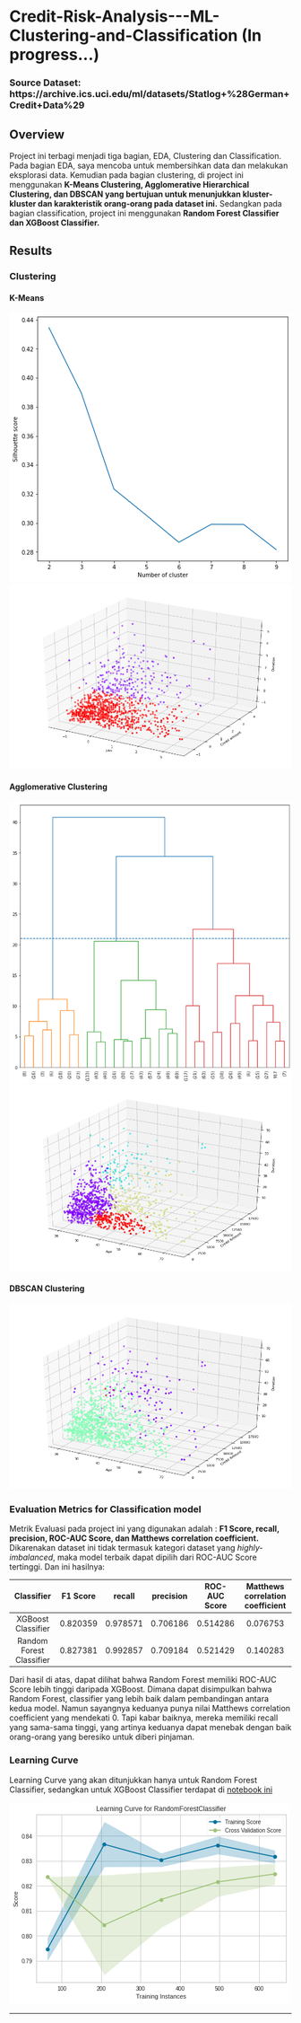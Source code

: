 <h1> Credit-Risk-Analysis---ML-Clustering-and-Classification (In progress...) </h1>

<h3>Source Dataset: https://archive.ics.uci.edu/ml/datasets/Statlog+%28German+Credit+Data%29 </h3>

## Overview

<p> Project ini terbagi menjadi tiga bagian, EDA, Clustering dan Classification. Pada bagian EDA, saya mencoba untuk membersihkan data dan melakukan eksplorasi data. Kemudian pada bagian clustering, di project ini menggunakan <b>K-Means Clustering, Agglomerative Hierarchical Clustering, dan DBSCAN yang bertujuan untuk menunjukkan kluster-kluster dan karakteristik orang-orang pada dataset ini.</b> Sedangkan pada bagian classification, project ini menggunakan <b>Random Forest Classifier dan XGBoost Classifier.</b>
  
## Results

### Clustering

#### K-Means
![GitHub Logo](/images/1.png)
![GitHub Logo](/images/2.png)

#### Agglomerative Clustering
![GitHub Logo](/images/3.png)
![GitHub Logo](/images/4.png)

#### DBSCAN Clustering
![GitHub Logo](/images/5.png)


### Evaluation Metrics for Classification model
 
Metrik Evaluasi pada project ini yang digunakan adalah : <b>F1 Score, recall, precision, ROC-AUC Score, dan Matthews correlation coefficient.</b> Dikarenakan dataset ini tidak termasuk kategori dataset yang <i>highly-imbalanced</i>, maka model terbaik dapat dipilih dari ROC-AUC Score tertinggi. Dan ini hasilnya:
  
| Classifier | F1 Score | recall | precision | ROC-AUC Score | Matthews correlation coefficient| 
|   :---:      |     :---:      |    :---:      |   :---:      |     :---:      |          :---: |
| XGBoost Classifier   | 0.820359    |  	0.978571   | 0.706186   | 0.514286    | 0.076753   |
| Random Forest Classifier     | 0.827381       |  	0.992857     | 	0.709184  | 0.521429        | 0.140283      |
 
 Dari hasil di atas, dapat dilihat bahwa Random Forest memiliki ROC-AUC Score lebih tinggi daripada XGBoost. Dimana dapat disimpulkan bahwa Random Forest, classifier yang lebih baik dalam pembandingan antara kedua model. Namun sayangnya keduanya punya nilai Matthews correlation coefficient yang mendekati 0. Tapi kabar baiknya, mereka memiliki recall yang sama-sama tinggi, yang artinya keduanya dapat menebak dengan baik orang-orang yang beresiko untuk diberi pinjaman.
 
 ### Learning Curve
 
Learning Curve yang akan ditunjukkan hanya untuk Random Forest Classifier, sedangkan untuk XGBoost Classifier terdapat di [notebook ini](https://github.com/Stev-create/Credit-Risk-Analysis---ML-Clustering-and-Classification/blob/master/3.%20Credit%20Risk%20Analysis%20---%20Classification.ipynb)

![GitHub Logo](/images/rfc.png)
 
---------------------------------------------------------------------------------
